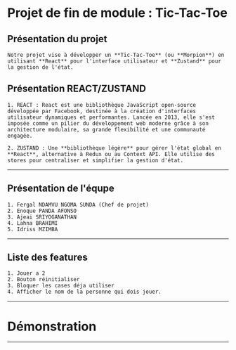 # Projet de fin de module : Tic-Tac-Toe
## Présentation du projet
    Notre projet vise à développer un **Tic-Tac-Toe** (ou **Morpion**) en utilisant **React** pour l'interface utilisateur et **Zustand** pour la gestion de l'état.
    
## Présentation REACT/ZUSTAND

    1. REACT : React est une bibliothèque JavaScript open-source développée par Facebook, destinée à la création d'interfaces utilisateur dynamiques et performantes. Lancée en 2013, elle s'est imposée comme un pilier du développement web moderne grâce à son architecture modulaire, sa grande flexibilité et une communauté engagée.

    2. ZUSTAND : Une **bibliothèque légère** pour gérer l'état global en **React**, alternative à Redux ou au Context API. Elle utilise des stores pour centraliser et simplifier la gestion d'état.

---
## Présentation de l'équpe

    1. Fergal NDAMVU NGOMA SUNDA (Chef de projet)
    2. Enoque PANDA AFONSO 
    3. Ajeai SRIYOGANATHAN
    4. Lahna BRAHIMI
    5. Idriss MZIMBA 
---

## Liste des features

    1. Jouer a 2
    2. Bouton réinitialiser
    3. Bloquer les cases déja utiliser
    4. Afficher le nom de la personne qui dois jouer.
---
# Démonstration
---


